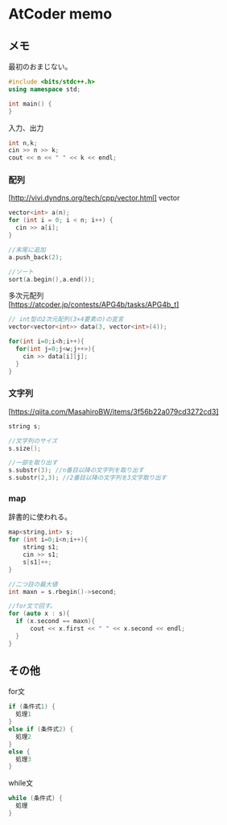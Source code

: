 # AtCoder memo

## メモ
最初のおまじない。  
```C++
#include <bits/stdc++.h>
using namespace std;

int main() {
}
```
入力、出力
```C++
int n,k;
cin >> n >> k;
cout << n << " " << k << endl;
```

### 配列
[http://vivi.dyndns.org/tech/cpp/vector.html]
vector  
```C++
vector<int> a(n);
for (int i = 0; i < n; i++) {
  cin >> a[i];
}

//末尾に追加
a.push_back(2);

//ソート
sort(a.begin(),a.end());
```

多次元配列  
[https://atcoder.jp/contests/APG4b/tasks/APG4b_t]
```C++
// int型の2次元配列(3×4要素の)の宣言
vector<vector<int>> data(3, vector<int>(4));

for(int i=0;i<h;i++){
  for(int j=0;j<w;j++>){
    cin >> data[i][j];
  }
}
```

### 文字列
[https://qiita.com/MasahiroBW/items/3f56b22a079cd3272cd3]
```C++
string s;

//文字列のサイズ  
s.size();

//一部を取り出す  
s.substr(3); //n番目以降の文字列を取り出す
s.substr(2,3); //2番目以降の文字列を3文字取り出す
```

### map
辞書的に使われる。
```C++
map<string,int> s;
for (int i=0;i<n;i++){
    string s1;
    cin >> s1;
    s[s1]++;
}

//二つ目の最大値
int maxn = s.rbegin()->second;

//for文で回す。
for (auto x : s){
  if (x.second == maxn){
      cout << x.first << " " << x.second << endl;
  }
}
```



## その他
for文  
```C++
if (条件式1) {
  処理1
}
else if (条件式2) {
  処理2
}
else {
  処理3
}
```

while文  
```C++
while (条件式) {
  処理
}
```